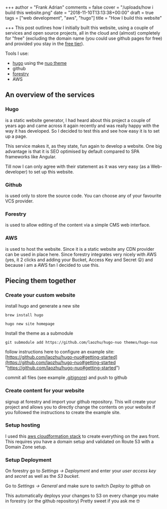 +++
author = "Frank Adrian"
comments = false
cover = "/uploads/how i build this website.png"
date = "2018-11-10T13:13:38+00:00"
draft = true
tags = ["web development", "aws", "hugo"]
title = "How I build this website"

+++
This post outlines how I initially built this website, using a couple of services and open source projects, all in the cloud and (almost) completely for "free" (excluding the domain name (you could use github pages for free) and provided you stay in the [free tier](https://aws.amazon.com/free/?awsf.Free%20Tier%20Types=categories%23alwaysfree)).

<!--more-->

Tools I use:

* [hugo](https://gohugo.io/) using the [nuo theme](https://github.com/laozhu/hugo-nuo)
* github
* [forestry](https://forestry.io/)
* AWS

## An overview of the services

### Hugo

is a static website generator, I had heard about this project a couple of years ago and came across it again recently and was really happy with the way it has developed. So I decided to test this and see how easy it is to set up a page.

This service makes it, as they state, fun again to develop a website. One big advantage is that it is SEO optimised by default compared to SPA frameworks like Angular.

Till now I can only agree with their statement as it was very easy (as a Web-developer) to set up this website.

### Github

is used only to store the source code. You can choose any of your favourite VCS provider.

### Forestry

is used to allow editing of the content via a simple CMS web interface.

### AWS

is used to host the website. Since it is a static website any CDN provider can be used in place here. Since forestry integrates very nicely with AWS (yes, it 2 clicks and adding your Bucket, Access Key and Secret 😲) and because i am a AWS fan I decided to use this.

## Piecing them together

### Create your custom website

install hugo and generate a new site

    brew install hugo
    
    hugo new site homepage

Install the theme as a submodule

    git submodule add https://github.com/laozhu/hugo-nuo themes/hugo-nuo

follow instructions here to configure an example site: [https://github.com/laozhu/hugo-nuo#getting-started](https://github.com/laozhu/hugo-nuo#getting-started "https://github.com/laozhu/hugo-nuo#getting-started")

commit all files (see example [.gitignore](https://github.com/frankadrian/homepage/blob/master/.gitignore)) and push to github

### Create content for your website

signup at forestry and import your github repository. This will create your project and allows you to directly change the contents on your website if you followed the instructions to create the example site.

### Setup hosting

I used this [aws cloudformation stack](https://console.aws.amazon.com/cloudformation/home?region=us-east-1#/stacks/new?stackName=my-static-site&templateURL=https%3a%2f%2fs3.amazonaws.com%2fforestryio-cf-templates%2fstatic-site-hosting%2fadvanced-route53-acm.yml) to create everything on the aws front. This requires you have a domain setup and validated on Route 53 with a Domain Zone setup.

### Setup Deployment

On forestry go to _Settings -> Deployment_ and enter your _user access key_ and _secret_ as well as the _S3 bucket_.

Go to _Settings -> General_ and make sure to switch _Deploy to github_ on

This automatically deploys your changes to S3 on every change you make in forestry (or the github repository) Pretty sweet if you ask me 🤓